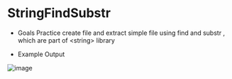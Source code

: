 # StringFindSubstr

- Goals
Practice create file and extract simple file using find and substr , which are part of &lt;string> library

- Example Output

![image](https://user-images.githubusercontent.com/97081479/172590550-04f3c9c5-235e-498c-8369-08d85bcb1f72.png)


